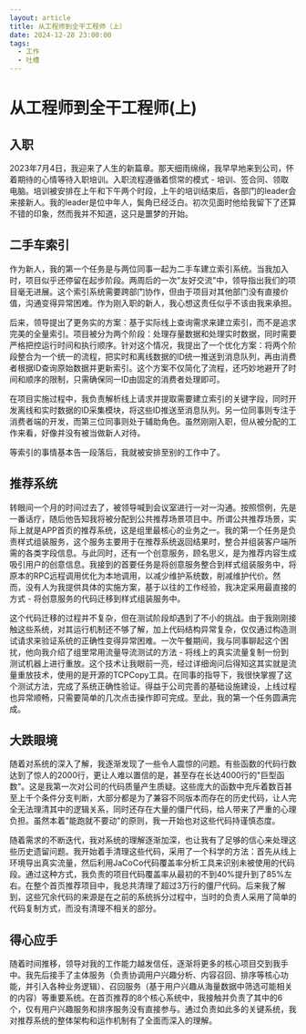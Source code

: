 ```yaml
---
layout: article
title: 从工程师到全干工程师（上）
date: 2024-12-28 23:00:00
tags:
  - 工作
  - 吐槽
---
```


# 从工程师到全干工程师(上)

## 入职
2023年7月4日，我迎来了人生的新篇章。那天细雨绵绵，我早早地来到公司，怀着期待的心情等待入职培训。入职流程遵循着惯常的模式 - 培训、签合同、领取电脑。培训被安排在上午和下午两个时段，上午的培训结束后，各部门的leader会来接新人。我的leader是位中年人，鬓角已经泛白。初次见面时他给我留下了还算不错的印象，然而我并不知道，这只是噩梦的开始。

## 二手车索引
作为新人，我的第一个任务是与两位同事一起为二手车建立索引系统。当我加入时，项目似乎还停留在起步阶段。两周后的一次"友好交流"中，领导指出我们的项目毫无进展。这个索引系统需要跨部门协作，但由于项目对其他部门没有直接价值，沟通变得异常困难。作为刚入职的新人，我心想这责任似乎不该由我来承担。

后来，领导提出了更务实的方案：基于实际线上查询需求来建立索引，而不是追求完美的全量索引。项目被分为两个阶段：处理存量数据和处理实时数据，同时需要严格把控运行时间和执行顺序。针对这个情况，我提出了一个优化方案：将两个阶段整合为一个统一的流程，把实时和离线数据的ID统一推送到消息队列，再由消费者根据ID查询原始数据并更新索引。这个方案不仅简化了流程，还巧妙地避开了时间和顺序的限制，只需确保同一ID由固定的消费者处理即可。

在项目实施过程中，我负责解析线上请求并提取需要建立索引的关键字段，同时开发离线和实时数据的ID采集模块，将这些ID推送至消息队列。另一位同事则专注于消费者端的开发，而第三位同事则处于辅助角色。虽然刚刚入职，但从被分配的工作来看，好像并没有被当做新人对待。

等索引的事情基本告一段落后，我就被安排至别的工作中了。

## 推荐系统
转眼间一个月的时间过去了，被领导喊到会议室进行一对一沟通。按照惯例，先是一番话疗，随后他告知我将被分配到公共推荐场景项目中。所谓公共推荐场景，实际上就是APP首页的推荐系统，这是组里最核心的业务之一。我的第一个任务是负责样式组装服务，这个服务主要用于在推荐系统返回结果时，整合并组装客户端所需的各类字段信息。与此同时，还有一个创意服务，顾名思义，是为推荐内容生成吸引用户的创意信息。我接到的首要任务是将创意服务整合到样式组装服务中，将原本的RPC远程调用优化为本地调用，以减少维护系统数，削减维护代价。然而，没有人为我提供具体的实施方案，基于以往的工作经验，我决定采用最直接的方式 - 将创意服务的代码迁移到样式组装服务中。

这个代码迁移的过程并不复杂，但在测试阶段却遇到了不小的挑战。由于我刚刚接触这些系统，对其运行机制还不够了解，加上代码结构异常复杂，仅仅通过构造测试请求来验证系统的正确性变得异常困难。一次午餐期间，我与同事聊起这个困扰，他向我介绍了组里常用流量导流测试的方法 - 将线上的真实流量复制一份到测试机器上进行重放。这个技术让我眼前一亮，经过详细询问后得知这其实就是流量重放技术，使用的是开源的TCPCopy工具。在同事的指导下，我很快掌握了这个测试方法，完成了系统正确性验证。得益于公司完善的基础设施建设，上线过程也异常顺畅，只需要简单的几次点击操作即可完成。至此，我的第一个任务圆满完成。

## 大跌眼境
随着对系统的深入了解，我逐渐发现了一些令人震惊的问题。有些函数的代码行数达到了惊人的2000行，更让人难以置信的是，甚至存在长达4000行的"巨型函数"。这是我第一次对公司的代码质量产生质疑。这些庞大的函数中充斥着数百甚至上千个条件分支判断，大部分都是为了兼容不同版本而存在的历史代码，让人完全无法理清其中的逻辑关系，同时还存在大量的僵尸代码，给人带来了严重的心理负担。虽然本着"能跑就不要动"的原则，我一开始也对这些代码持谨慎态度。

随着需求的不断迭代，我对系统的理解逐渐加深，也让我有了足够的信心来处理这些历史遗留问题。我开始着手清理这些代码，采用了一个科学的方法：首先从线上环境导出真实流量，然后利用JaCoCo代码覆盖率分析工具来识别未被使用的代码段。通过这种方式，我负责的项目代码覆盖率从最初的不到40%提升到了85%左右。在整个首页推荐项目中，我总共清理了超过3万行的僵尸代码。后来我了解到，这些冗余代码的来源是在之前的系统拆分过程中，当时的负责人采用了简单的代码复制方式，而没有清理不相关的部分。

## 得心应手
随着时间推移，领导对我的工作能力越发信任，逐渐将更多的核心项目交到我手中。我先后接手了主体服务（负责协调用户兴趣分析、内容召回、排序等核心功能，并引入各种业务逻辑）、召回服务（基于用户兴趣从海量数据中筛选可能相关的内容）等重要系统。在首页推荐的8个核心系统中，我接触并负责了其中的6个，仅有用户兴趣服务和排序服务没有直接参与。通过负责如此多的关键系统，我对推荐系统的整体架构和运作机制有了全面而深入的理解。


